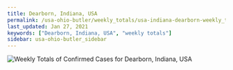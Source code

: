 ```yaml
---
title: Dearborn, Indiana, USA
permalink: /usa-ohio-butler/weekly_totals/usa-indiana-dearborn-weekly_totals.html
last_updated: Jan 27, 2021
keywords: ["Dearborn, Indiana, USA", "weekly totals"]
sidebar: usa-ohio-butler_sidebar
---
```


![Weekly Totals of Confirmed Cases for Dearborn, Indiana, USA](/covid_tracker/images/graphs/usa-indiana-dearborn-weekly_totals_graph.png)
